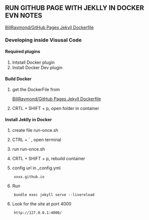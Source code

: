 ## RUN GITHUB PAGE WITH JEKLLY IN DOCKER EVN NOTES


[BillRaymond/GitHub Pages Jekyll Dockerfile](https://gist.github.com/BillRaymond/db761d6b53dc4a237b095819d33c7332)


### Developing inside Visusal Code
#### Required plugins

1. Intstall Docker plugin
2. Install Docker Dev plugin

#### Build Docker 

1. get the DockerFile from 

    [BillRaymond/GitHub Pages Jekyll Dockerfile](https://gist.github.com/BillRaymond/db761d6b53dc4a237b095819d33c7332)

2. CRTL + SHIFT + p,  open folder in container

#### Install Jeklly in Docker

1. create file run-once.sh

2. CTRL + ` , open terminal

3. run run-once.sh

4. CRTL + SHIFT + p,  rebuild container 

5. config url in _config.yml
```
    xxxx.github.io
```

6.  Run 
```
    bundle exec jekyll serve --livereload
```

6.  Look for the site at port 4000 
```
    http://127.0.0.1:4000/
```
